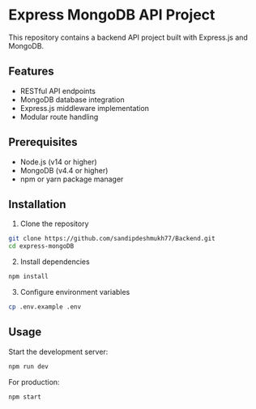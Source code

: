 # Express MongoDB API Project

This repository contains a backend API project built with Express.js and MongoDB.

## Features

- RESTful API endpoints
- MongoDB database integration
- Express.js middleware implementation
- Modular route handling

## Prerequisites

- Node.js (v14 or higher)
- MongoDB (v4.4 or higher)
- npm or yarn package manager

## Installation

1. Clone the repository
```bash
git clone https://github.com/sandipdeshmukh77/Backend.git
cd express-mongoDB
```

2. Install dependencies
```bash
npm install
```

3. Configure environment variables
```bash
cp .env.example .env
```

## Usage

Start the development server:
```bash
npm run dev
```

For production:
```bash
npm start
```